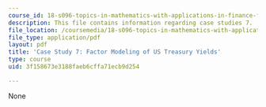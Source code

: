 ```yaml
---
course_id: 18-s096-topics-in-mathematics-with-applications-in-finance-fall-2013
description: This file contains information regarding case studies 7.
file_location: /coursemedia/18-s096-topics-in-mathematics-with-applications-in-finance-fall-2013/3f158673e3188faeb6cffa71ecb9d254_MIT18_S096F13_CaseStudy7.pdf
file_type: application/pdf
layout: pdf
title: 'Case Study 7: Factor Modeling of US Treasury Yields'
type: course
uid: 3f158673e3188faeb6cffa71ecb9d254

---
```

None